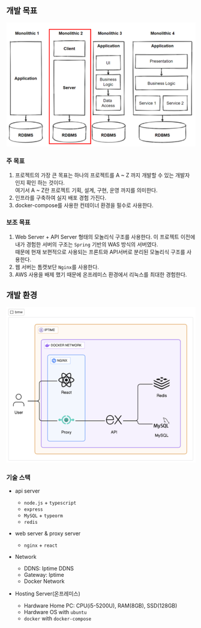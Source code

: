 ## 개발 목표

![모놀리식2](images/모놀리식2.png)

### 주 목표
1. 프로젝트의 가장 큰 목표는 하나의 프로젝트를 A ~ Z 까지 개발할 수 있는 개발자 인지 확인 하는 것이다.  
	여기서 A ~ Z란 프로젝트 기획, 설계, 구현, 운영 까지를 의미한다.  
2. 인프라를 구축하여 실지 배포 경험 가진다.
3. docker-compose를 사용한 컨테이너 환경을 필수로 사용한다.

### 보조 목표 
1. Web Server + API Server 형태의 모놀리식 구조를 사용한다.
	이 프로젝트 이전에 내가 경험한 서버의 구조는 `Spring` 기반의 WAS 방식의 서버였다.  
	때문에 현재 보편적으로 사용되는 프론트와 API서버로 분리된 모놀리식 구조를 사용한다.
2. 웹 서버는 톰캣보단 `Nginx`를 사용한다.
3. AWS 사용을 배제 했기 때문에 온프레미스 환경에서 리눅스를 최대한 경험한다.

## 개발 환경

![인프라 아키텍처](images/bmw-아키텍처.png)

### 기술 스택

- api server  
    - `node.js` + `typescript`
    - `express`
    - `MySQL` + `typeorm`
    - `redis`

- web server & proxy server  
    - `nginx` + `react`

- Network
    - DDNS: Iptime DDNS
    - Gateway: Iptime
    - Docker Network

- Hosting Server(온프레미스)
    - Hardware Home PC: CPU(i5-5200U), RAM(8GB), SSD(128GB)
    - Hardware OS with `ubuntu` 
    - `docker` with `docker-compose`

